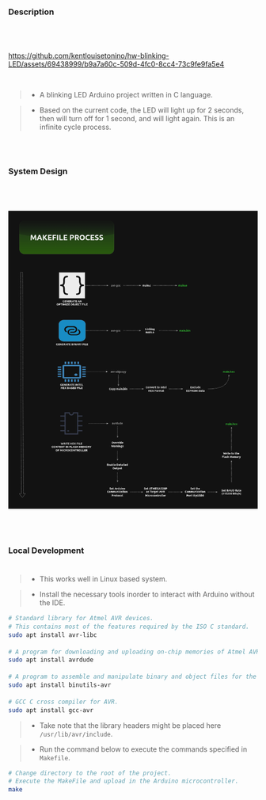 ### Description
#

<br />

https://github.com/kentlouisetonino/hw-blinking-LED/assets/69438999/b9a7a60c-509d-4fc0-8cc4-73c9fe9fa5e4

<br />

> - A blinking LED Arduino project written in C language.

> - Based on the current code, the LED will light up for 2
    seconds, then will turn off for 1 second, and will light
    again. This is an infinite cycle process.

<br />
<br />



### System Design
#

<br />

![Makefile Process](./images/makefile-process.png)

<br />
<br />



### Local Development
#

> - This works well in Linux based system.

> - Install the necessary tools inorder to interact
    with Arduino without the IDE.

```bash
# Standard library for Atmel AVR devices.
# This contains most of the features required by the ISO C standard.
sudo apt install avr-libc

# A program for downloading and uploading on-chip memories of Atmel AVR Microcontroller.
sudo apt install avrdude

# A program to assemble and manipulate binary and object files for the AVR architecture.
sudo apt install binutils-avr

# GCC C cross compiler for AVR.
sudo apt install gcc-avr
```

> - Take note that the library headers might be placed here `/usr/lib/avr/include`.

> - Run the command below to execute the commands specified in `Makefile`.

```bash
# Change directory to the root of the project.
# Execute the MakeFile and upload in the Arduino microcontroller.
make
```
